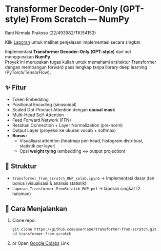 # Transformer Decoder-Only (GPT-style) From Scratch — NumPy
Rani Nirmala Prakoso (22/493982/TK/54153)

Klik [Laporan](https://docs.google.com/document/d/143Yp9bOPVNyE9Gfw42_arzxL19WM01B1AUsxfHUoxGk/edit?usp=sharing) untuk melihat penjelasan implementasi secara singkat

Implementasi **Transformer Decoder-Only (GPT-style)** dari nol menggunakan **NumPy**.  
Proyek ini merupakan tugas kuliah untuk memahami arsitektur Transformer dengan membangun forward pass lengkap tanpa library deep learning (PyTorch/TensorFlow).

## ✨ Fitur
- Token Embedding
- Positional Encoding (sinusoidal)
- Scaled Dot-Product Attention dengan **causal mask**
- Multi-Head Self-Attention
- Feed Forward Network (FFN)
- Residual Connection + Layer Normalization (pre-norm)
- Output Layer (proyeksi ke ukuran vocab + softmax)
- **Bonus:**
  - Visualisasi attention (heatmap per-head, histogram distribusi, statistik per layer)
  - Opsi **weight tying** (embedding ↔ output projection)

## 📂 Struktur
- `transformer_from_scratch_RNP_colab.ipynb` → Implementasi dasar dan bonus (visualisasi & analisis statistik)
- `Laporan_Transformer_FromScratch_RNP.pdf` → laporan singkat (2 halaman)

## 🚀 Cara Menjalankan
1. Clone repo:
   ```bash
   git clone https://github.com/username/transformer-from-scratch.git
   cd transformer-from-scratch

2. or Open [Google Colabs](https://colab.research.google.com/drive/1iX1fnLK2eAZ0RHgXzGKs4orT5To6xoAq?usp=sharing) Link
